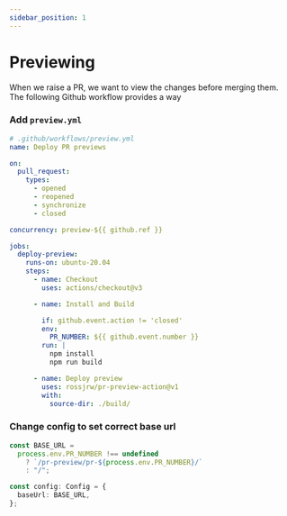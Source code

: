 ```yaml
---
sidebar_position: 1
---
```


# Previewing

When we raise a PR, we want to view the changes before merging them. The following Github workflow provides a way

### Add `preview.yml`

```yml title=".github/workflows/preview.yml"
# .github/workflows/preview.yml
name: Deploy PR previews

on:
  pull_request:
    types:
      - opened
      - reopened
      - synchronize
      - closed

concurrency: preview-${{ github.ref }}

jobs:
  deploy-preview:
    runs-on: ubuntu-20.04
    steps:
      - name: Checkout
        uses: actions/checkout@v3

      - name: Install and Build

        if: github.event.action != 'closed'
        env:
          PR_NUMBER: ${{ github.event.number }}
        run: |
          npm install
          npm run build

      - name: Deploy preview
        uses: rossjrw/pr-preview-action@v1
        with:
          source-dir: ./build/
```

### Change config to set correct base url

```ts title="docusaurus.config.ts"
const BASE_URL =
  process.env.PR_NUMBER !== undefined
    ? `/pr-preview/pr-${process.env.PR_NUMBER}/`
    : "/";

const config: Config = {
  baseUrl: BASE_URL,
};
```
